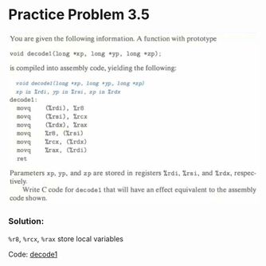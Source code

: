 # Practice Problem 3.5
<p align = "center">
    <img src = "images/p3.5.png">
</p>

### Solution:

`%r8`, `%rcx`, `%rax` store local variables

Code: [decode1](../problems/3.5.c)
